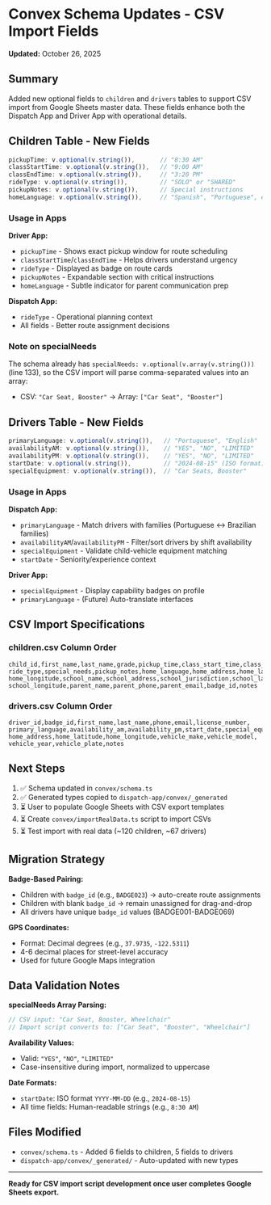 # Convex Schema Updates - CSV Import Fields

**Updated:** October 26, 2025

## Summary

Added new optional fields to `children` and `drivers` tables to support CSV import from Google Sheets master data. These fields enhance both the Dispatch App and Driver App with operational details.

## Children Table - New Fields

```typescript
pickupTime: v.optional(v.string()),       // "8:30 AM"
classStartTime: v.optional(v.string()),   // "9:00 AM"
classEndTime: v.optional(v.string()),     // "3:20 PM"
rideType: v.optional(v.string()),         // "SOLO" or "SHARED"
pickupNotes: v.optional(v.string()),      // Special instructions
homeLanguage: v.optional(v.string()),     // "Spanish", "Portuguese", etc.
```

### Usage in Apps

**Driver App:**
- `pickupTime` - Shows exact pickup window for route scheduling
- `classStartTime`/`classEndTime` - Helps drivers understand urgency
- `rideType` - Displayed as badge on route cards
- `pickupNotes` - Expandable section with critical instructions
- `homeLanguage` - Subtle indicator for parent communication prep

**Dispatch App:**
- `rideType` - Operational planning context
- All fields - Better route assignment decisions

### Note on specialNeeds

The schema already has `specialNeeds: v.optional(v.array(v.string()))` (line 133), so the CSV import will parse comma-separated values into an array:
- CSV: `"Car Seat, Booster"` → Array: `["Car Seat", "Booster"]`

## Drivers Table - New Fields

```typescript
primaryLanguage: v.optional(v.string()),   // "Portuguese", "English"
availabilityAM: v.optional(v.string()),    // "YES", "NO", "LIMITED"
availabilityPM: v.optional(v.string()),    // "YES", "NO", "LIMITED"
startDate: v.optional(v.string()),         // "2024-08-15" (ISO format)
specialEquipment: v.optional(v.string()),  // "Car Seats, Booster"
```

### Usage in Apps

**Dispatch App:**
- `primaryLanguage` - Match drivers with families (Portuguese ↔ Brazilian families)
- `availabilityAM`/`availabilityPM` - Filter/sort drivers by shift availability
- `specialEquipment` - Validate child-vehicle equipment matching
- `startDate` - Seniority/experience context

**Driver App:**
- `specialEquipment` - Display capability badges on profile
- `primaryLanguage` - (Future) Auto-translate interfaces

## CSV Import Specifications

### children.csv Column Order

```
child_id,first_name,last_name,grade,pickup_time,class_start_time,class_end_time,
ride_type,special_needs,pickup_notes,home_language,home_address,home_latitude,
home_longitude,school_name,school_address,school_jurisdiction,school_latitude,
school_longitude,parent_name,parent_phone,parent_email,badge_id,notes
```

### drivers.csv Column Order

```
driver_id,badge_id,first_name,last_name,phone,email,license_number,
primary_language,availability_am,availability_pm,start_date,special_equipment,
home_address,home_latitude,home_longitude,vehicle_make,vehicle_model,
vehicle_year,vehicle_plate,notes
```

## Next Steps

1. ✅ Schema updated in `convex/schema.ts`
2. ✅ Generated types copied to `dispatch-app/convex/_generated`
3. ⏳ User to populate Google Sheets with CSV export templates
4. ⏳ Create `convex/importRealData.ts` script to import CSVs
5. ⏳ Test import with real data (~120 children, ~67 drivers)

## Migration Strategy

**Badge-Based Pairing:**
- Children with `badge_id` (e.g., `BADGE023`) → auto-create route assignments
- Children with blank `badge_id` → remain unassigned for drag-and-drop
- All drivers have unique `badge_id` values (BADGE001-BADGE069)

**GPS Coordinates:**
- Format: Decimal degrees (e.g., `37.9735`, `-122.5311`)
- 4-6 decimal places for street-level accuracy
- Used for future Google Maps integration

## Data Validation Notes

**specialNeeds Array Parsing:**
```javascript
// CSV input: "Car Seat, Booster, Wheelchair"
// Import script converts to: ["Car Seat", "Booster", "Wheelchair"]
```

**Availability Values:**
- Valid: `"YES"`, `"NO"`, `"LIMITED"`
- Case-insensitive during import, normalized to uppercase

**Date Formats:**
- `startDate`: ISO format `YYYY-MM-DD` (e.g., `2024-08-15`)
- All time fields: Human-readable strings (e.g., `8:30 AM`)

## Files Modified

- `convex/schema.ts` - Added 6 fields to children, 5 fields to drivers
- `dispatch-app/convex/_generated/` - Auto-updated with new types

---

**Ready for CSV import script development once user completes Google Sheets export.**
